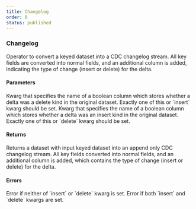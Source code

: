 ```yaml
---
title: Changelog
order: 0
status: published
---
```

### Changelog
Operator to convert a keyed dataset into a CDC changelog stream. All key fields
are converted into normal fields, and an additional column is added, indicating the
type of change (insert or delete) for the delta.

#### Parameters

<Expandable title="delete" type="str">
Kwarg that specifies the name of a boolean column which stores whether a delta was
a delete kind in the original dataset. Exactly one of this or `insert` kwarg
should be set.
</Expandable>

<Expandable title="insert" type="str">
Kwarg that specifies the name of a boolean column which stores whether a delta was
an insert kind in the original dataset. Exactly one of this or `delete` kwarg
should be set.
</Expandable>

#### Returns

<Expandable type="Dataset">
Returns a dataset with input keyed dataset into an append only CDC changelog
stream. All key fields converted into normal fields, and an additional
column is added, which contains the type of change (insert or delete) for the
delta.
</Expandable>

#### Errors
<Expandable title="Neither insert nor delete kwarg is set">
Error if neither of `insert` or `delete` kwarg is set.
</Expandable>

<Expandable title="Both insert and delete kwargs are set">
Error if both `insert` and `delete` kwargs are set.
</Expandable>

